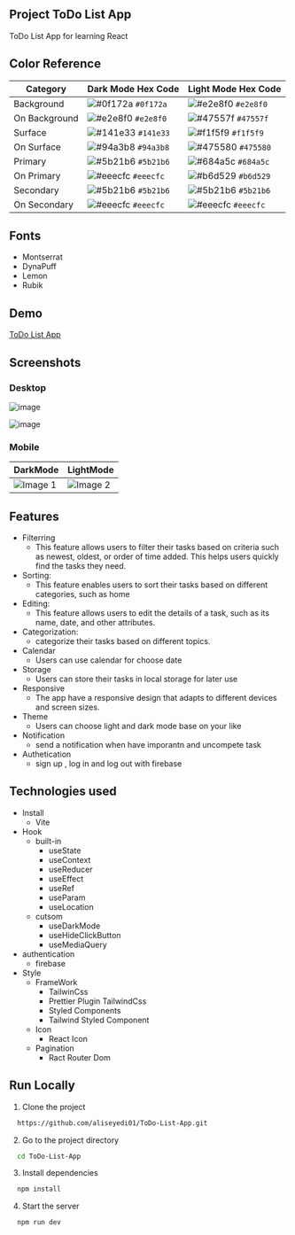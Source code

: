 ## Project ToDo List App

ToDo List App for learning React

## Color Reference

| Category      | Dark Mode Hex Code                                                 | Light Mode Hex Code                                                |
| ------------- | ------------------------------------------------------------------ | ------------------------------------------------------------------ |
| Background    | ![#0f172a](https://via.placeholder.com/10/0f172a?text=+) `#0f172a` | ![#e2e8f0](https://via.placeholder.com/10/e2e8f0?text=+) `#e2e8f0` |
| On Background | ![#e2e8f0](https://via.placeholder.com/10/e2e8f0?text=+) `#e2e8f0` | ![#47557f](https://via.placeholder.com/10/47557f?text=+) `#47557f` |
| Surface       | ![#141e33](https://via.placeholder.com/10/141e33?text=+) `#141e33` | ![#f1f5f9](https://via.placeholder.com/10/f1f5f9?text=+) `#f1f5f9` |
| On Surface    | ![#94a3b8](https://via.placeholder.com/10/94a3b8?text=+) `#94a3b8` | ![#475580](https://via.placeholder.com/10/475580?text=+) `#475580` |
| Primary       | ![#5b21b6](https://via.placeholder.com/10/5b21b6?text=+) `#5b21b6` | ![#684a5c](https://via.placeholder.com/10/684a5c?text=+) `#684a5c` |
| On Primary    | ![#eeecfc](https://via.placeholder.com/10/eeecfc?text=+) `#eeecfc` | ![#b6d529](https://via.placeholder.com/10/b6d529?text=+) `#b6d529` |
| Secondary     | ![#5b21b6](https://via.placeholder.com/10/5b21b6?text=+) `#5b21b6` | ![#5b21b6](https://via.placeholder.com/10/5b21b6?text=+) `#5b21b6` |
| On Secondary  | ![#eeecfc](https://via.placeholder.com/10/eeecfc?text=+) `#eeecfc` | ![#eeecfc](https://via.placeholder.com/10/eeecfc?text=+) `#eeecfc` |

## Fonts

- Montserrat
- DynaPuff
- Lemon
- Rubik

## Demo

[ToDo List App](https://aliseyedi01.github.io/ToDo-List-App/)

## Screenshots

### Desktop

![image](https://user-images.githubusercontent.com/118107025/233779746-6a7c2b7b-cee4-4f17-a250-4e1ca27550b7.png)

![image](https://user-images.githubusercontent.com/118107025/233779819-d083604a-f9fe-4772-9a2d-dd30497444f5.png)

### Mobile

| DarkMode                                                                                                                         | LightMode                                                                                                                         |
| -------------------------------------------------------------------------------------------------------------------------------- | --------------------------------------------------------------------------------------------------------------------------------- |
| <img src="https://user-images.githubusercontent.com/118107025/233779908-377c7935-2a05-4fca-8aad-260d1281c71a.png" alt="Image 1"> | <img src="https://user-images.githubusercontent.com/118107025/233779963-a06cab86-d27e-4a22-9afb-6cf364d1fb3a.png" alt="Image 2" > |

## Features

- Filterring
  - This feature allows users to filter their tasks based on criteria such as newest, oldest, or order of time added. This helps users quickly find the tasks they need.
- Sorting:
  - This feature enables users to sort their tasks based on different categories, such as home
- Editing:
  - This feature allows users to edit the details of a task, such as its name, date, and other attributes.
- Categorization:
  - categorize their tasks based on different topics.
- Calendar
  - Users can use calendar for choose date
- Storage
  - Users can store their tasks in local storage for later use
- Responsive
  - The app have a responsive design that adapts to different devices and screen sizes.
- Theme
  - Users can choose light and dark mode base on your like
- Notification
  - send a notification when have imporantn and uncompete task
- Authetication
  - sign up , log in and log out with firebase

## Technologies used

- Install
  - Vite
- Hook
  - built-in
    - useState
    - useContext
    - useReducer
    - useEffect
    - useRef
    - useParam
    - useLocation
  - cutsom
    - useDarkMode
    - useHideClickButton
    - useMediaQuery
- authentication
  - firebase
- Style
  - FrameWork
    - TailwinCss
    - Prettier Plugin TailwindCss
    - Styled Components
    - Tailwind Styled Component
  - Icon
    - React Icon
  - Pagination
    - Ract Router Dom

## Run Locally

1. Clone the project

```bash
  https://github.com/aliseyedi01/ToDo-List-App.git
```

2. Go to the project directory

```bash
  cd ToDo-List-App
```

3. Install dependencies

```bash
  npm install
```

4. Start the server

```bash
  npm run dev
```
